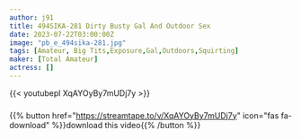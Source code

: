 ```yaml
---
author: j91
title: 494SIKA-281 Dirty Busty Gal And Outdoor Sex
date: 2023-07-22T03:00:00Z
image: "pb_e_494sika-281.jpg"
tags: [Amateur, Big Tits,Exposure,Gal,Outdoors,Squirting]
maker: [Total Amateur]
actress: []
---
```



{{< youtubepl XqAYOyBy7mUDj7y >}}
###

{{% button href="https://streamtape.to/v/XqAYOyBy7mUDj7y" icon="fas fa-download" %}}download this video{{% /button %}}

